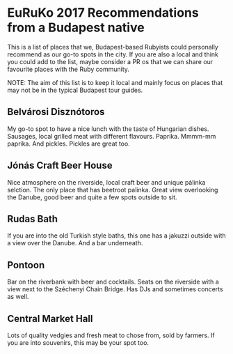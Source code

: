 # EuRuKo 2017 Recommendations from a Budapest native

This is a list of places that we, Budapest-based Rubyists could personally recommend as our go-to spots in the city. If you are also a local and think you could add to the list, maybe consider a PR os that we can share our favourite places with the Ruby community.

NOTE: The aim of this list is to keep it local and mainly focus on places that may not be in the typical Budapest tour guides.

## Belvárosi Disznótoros
My go-to spot to have a nice lunch with the taste of Hungarian dishes. Sausages, local grilled meat with different flavours. Paprika. Mmmm-mm paprika. And pickles. Pickles are great too.


## Jónás Craft Beer House
Nice atmosphere on the riverside, local craft beer and unique pálinka selction. The only place that has beetroot palinka. Great view overlooking the Danube, good beer and quite a few spots outside to sit.


## Rudas Bath
If you are into the old Turkish style baths, this one has a jakuzzi outside with a view over the Danube. And a bar underneath.


## Pontoon
Bar on the riverbank with beer and cocktails. Seats on the riverside with a view next to the Széchenyi Chain Bridge. Has DJs and sometimes concerts as well.

## Central Market Hall
Lots of quality vedgies and fresh meat to chose from, sold by farmers. If you are into souvenirs, this may be your spot too.
